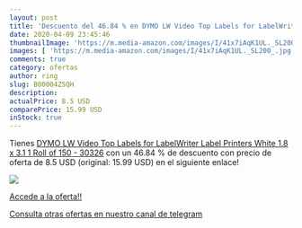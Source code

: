 ```yaml
---
layout: post
title: 'Descuento del 46.84 % en DYMO LW Video Top Labels for LabelWriter'
date: 2020-04-09 23:45:46
thumbnailImage: 'https://m.media-amazon.com/images/I/41x7iAqK1UL._SL200_.jpg'
images: [ 'https://m.media-amazon.com/images/I/41x7iAqK1UL._SL200_.jpg' ]
comments: true
category: ofertas
author: ring
slug: B00004Z5QH
description:
actualPrice: 8.5 USD
comparePrice: 15.99 USD
inStock: true
---
```


Tienes [DYMO LW Video Top Labels for LabelWriter Label Printers  White  1.8   x 3.1    1 Roll of 150 - 30326](https://www.amazon.com/dp/B00004Z5QH/?tag=redken08-20) con un 46.84 % de descuento con precio de oferta de 8.5 USD (original: 15.99 USD) en el siguiente enlace!

[![](https://m.media-amazon.com/images/I/41x7iAqK1UL._SL200_.jpg)](https://www.amazon.com/dp/B00004Z5QH/?tag=redken08-20)

[Accede a la oferta!!](https://www.amazon.com/dp/B00004Z5QH/?tag=redken08-20)

[Consulta otras ofertas en nuestro canal de telegram](https://t.me/s/ofertas25)
